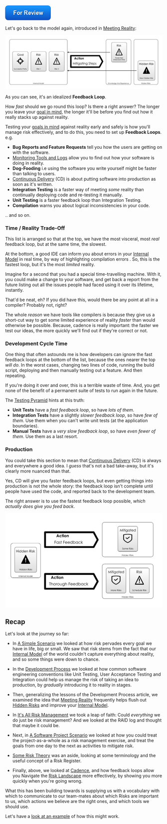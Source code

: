 ![For Review](images/state/for-review.png)

Let's go back to the model again, introduced in [Meeting Reality](Meeting-Reality):

![Meeting Reality: reality is changed and so is your internal model.](images/generated/model_vs_reality_2.png)

As you can see, it's an idealized **Feedback Loop**.  

How _fast_ should we go round this loop?  Is there a right answer?  The longer you leave your [goal in mind](Glossary#Goal-In-Mind), the longer it'll be before you find out how it really stacks up against reality.  

Testing your [goals in mind](Glossary#Goal-In-Mind) against reality early and safely is how you'll manage risk effectively, and to do this, you need to set up **Feedback Loops**. <!-- tweet-end --> e.g.

 - **Bug Reports and Feature Requests** tell you how the users are getting on with the software.
 - [Monitoring Tools and Logs](Operational-Risk) allow you to find out how your software is doing in reality.
 - **Dog-Fooding** i.e using the software you write yourself might be faster than talking to users.
 - [Continuous Delivery](https://en.wikipedia.org/wiki/Continuous_delivery) (CD) is about putting software into production as soon as it's written.   
 - **Integration Testing** is a faster way of meeting _some_ reality than continually deploying code and re-testing it manually.
 - **Unit Testing** is a faster feedback loop than Integration Testing. 
 - **Compilation** warns you about logical inconsistencies in your code.
 
.. and so on.

### Time / Reality Trade-Off

This list is arranged so that at the top, we have the most visceral, most _real_ feedback loop, but at the same time, the slowest.   

At the bottom, a good IDE can inform you about errors in your [Internal Model](Glossary#Internal-Model) in real time, by way of highlighting compilation errors .  So, this is the fastest loop, but it's the most _limited_ reality.

Imagine for a second that you had a special time-travelling machine.  With it, you could make a change to your software, and get back a report from the future listing out all the issues people had faced using it over its lifetime, instantly.

That'd be neat, eh?  If you did have this, would there be any point at all in a compiler?   Probably not, right?  

The whole _reason_ we have tools like compilers is because they give us a short-cut way to get some limited experience of reality _faster_ than would otherwise be possible.  Because, cadence is really important:  the faster we test our ideas, the more quickly we'll find out if they're correct or not.

### Development Cycle Time

One thing that often astounds me is how developers can ignore the fast feedback loops at the bottom of the list, because the ones nearer the top _will do_.   In the worst cases, changing two lines of code, running the build script, deploying and then manually testing out a feature.  And then repeating.

If you're doing it over and over, this is a terrible waste of time.  And, you get none of the benefit of a permanent suite of tests to run again in the future.  

The [Testing Pyramid](http://www.agilenutshell.com/episodes/41-testing-pyramid) hints at this truth: 

- **Unit Tests** have a _fast feedback loop_, so have _lots of them_.
- **Integration Tests** have a slightly _slower feedback loop_, so have _few of them_.   Use them when you can't write unit tests (at the application boundaries).
- **Manual Tests** have a _very slow feedback loop_, so have _even fewer of them_.  Use them as a last resort.

### Production

You could take this section to mean that [Continuous Delivery](https://en.wikipedia.org/wiki/Continuous_delivery) (CD) is always and everywhere a good idea.  I _guess_ that's not a bad take-away, but it's clearly more nuanced than that.  

Yes, CD will give you faster feedback loops, but even getting things into production is not the whole story:   the feedback loop isn't complete until people have used the code, and reported back to the development team.  

The right answer is to use the fastest feedback loop possible, _which actually does give you feed back_.

![Different actions have different feedback loops](images/generated/cadence.png)

## Recap

Let's look at the journey so far:

 - In [A Simple Scenario](A-Simple-Scenario) we looked at how risk pervades every goal we have in life, big or small.  We saw that risk stems from the fact that our [Internal Model](Glossary#Internal-Model) of the world couldn't capture everything about reality, and so some things were down to chance.  
 
 - In the [Development Process](Development-Process) we looked at how common software engineering conventions like Unit Testing, User Acceptance Testing and Integration could help us manage the risk of taking an idea to production, by _gradually_ introducing it to reality in stages.

 - Then, generalizing the lessons of the Development Process article, we examined the idea that [Meeting Reality](Meeting-Reality) frequently helps flush out [Hidden Risks](Glossary#hidden-risk) and improve your [Internal Model](Glossary#Internal-Model).
 
 - In [It's All Risk Management](All-Risk-Management) we took a leap of faith:  Could _everything_ we do just be risk management?  And we looked at the RAID log and thought that maybe it could be.   
 
 - Next, in [A Software Project Scenario](Software-Project-Scenario) we looked at how you could treat the project-as-a-whole as a risk management exercise, and treat the goals from one day to the next as activities to mitigate risk.
 
 - [Some Risk Theory](Risk-Theory) was an aside, looking at some terminology and the useful concept of a Risk Register.
 
 - Finally, above, we looked at [Cadence](Cadence), and how feedback loops allow you Navigate the [Risk Landscape](Glossary#risk-landscape) more effectively, by showing you more quickly when you're going wrong.
 
What this has been building towards is supplying us with a vocabulary with which to communicate to our team-mates about which Risks are important to us, which actions we believe are the right ones, and which tools we should use.

Let's have a [look at an example](A-Conversation) of how this might work.
